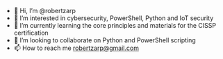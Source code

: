 - 👋 Hi, I’m @robertzarp
- 👀 I’m interested in cybersecurity, PowerShell, Python and IoT security
- 🌱 I’m currently learning the core principles and materials for the CISSP certification
- 💞️ I’m looking to collaborate on Python and PowerShell scripting
- 📫 How to reach me robertzarp@gmail.com

<!---
robertzarp/robertzarp is a ✨ special ✨ repository because its `README.md` (this file) appears on your GitHub profile.
You can click the Preview link to take a look at your changes.
--->
